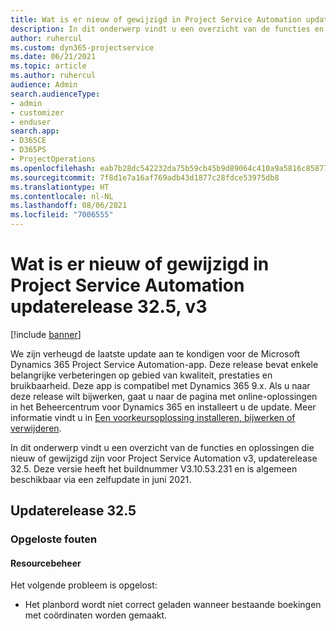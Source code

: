 ```yaml
---
title: Wat is er nieuw of gewijzigd in Project Service Automation updaterelease 32.5, v3
description: In dit onderwerp vindt u een overzicht van de functies en oplossingen die beschikbaar zijn voor Project Service Automation updaterelease 32.5, v3.
author: ruhercul
ms.custom: dyn365-projectservice
ms.date: 06/21/2021
ms.topic: article
ms.author: ruhercul
audience: Admin
search.audienceType:
- admin
- customizer
- enduser
search.app:
- D365CE
- D365PS
- ProjectOperations
ms.openlocfilehash: eab7b28dc542232da75b59cb45b9d89064c410a9a5816c8587783140daf54f46
ms.sourcegitcommit: 7f8d1e7a16af769adb43d1877c28fdce53975db8
ms.translationtype: HT
ms.contentlocale: nl-NL
ms.lasthandoff: 08/06/2021
ms.locfileid: "7006555"
---
```

# <a name="whats-new-or-changed-in-project-service-automation-update-release-325-v3"></a>Wat is er nieuw of gewijzigd in Project Service Automation updaterelease 32.5, v3

[!include [banner](../includes/psa-now-project-operations.md)]

We zijn verheugd de laatste update aan te kondigen voor de Microsoft Dynamics 365 Project Service Automation-app. Deze release bevat enkele belangrijke verbeteringen op gebied van kwaliteit, prestaties en bruikbaarheid. Deze app is compatibel met Dynamics 365 9.x. Als u naar deze release wilt bijwerken, gaat u naar de pagina met online-oplossingen in het Beheercentrum voor Dynamics 365 en installeert u de update. Meer informatie vindt u in [Een voorkeursoplossing installeren, bijwerken of verwijderen](/power-platform/admin/install-remove-preferred-solution).

In dit onderwerp vindt u een overzicht van de functies en oplossingen die nieuw of gewijzigd zijn voor Project Service Automation v3, updaterelease 32.5. Deze versie heeft het buildnummer V3.10.53.231 en is algemeen beschikbaar via een zelfupdate in juni 2021.

## <a name="update-release-325"></a>Updaterelease 32.5

### <a name="bug-fixes"></a>Opgeloste fouten

#### <a name="resource-management"></a>Resourcebeheer

Het volgende probleem is opgelost:

- Het planbord wordt niet correct geladen wanneer bestaande boekingen met coördinaten worden gemaakt.

